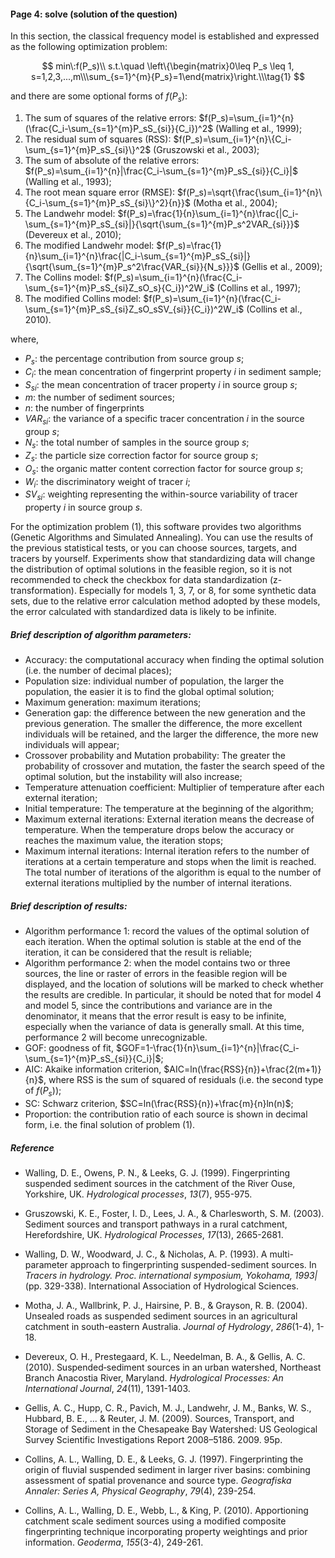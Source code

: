#### Page 4: solve (solution of the question)

In this section, the classical frequency model is established and expressed as the following optimization problem:

$$
min\:f(P_s)\\
s.t.\quad \left\{\begin{matrix}0\leq P_s \leq 1, s=1,2,3,...,m\\\sum_{s=1}^{m}{P_s}=1\end{matrix}\right.\\\tag{1}
$$

and there are some optional forms of $f(P_s)$:

1. The sum of squares of the relative errors: $f(P_s)=\sum_{i=1}^{n}(\frac{C_i-\sum_{s=1}^{m}P_sS_{si}}{C_i})^2$ (Walling et al., 1999);
2. The residual sum of squares (RSS): $f(P_s)=\sum_{i=1}^{n}\{C_i-\sum_{s=1}^{m}P_sS_{si}\}^2$ (Gruszowski et al., 2003);
3. The sum of absolute of the relative errors: $f(P_s)=\sum_{i=1}^{n}|\frac{C_i-\sum_{s=1}^{m}P_sS_{si}}{C_i}|$ (Walling et al., 1993);
4. The root mean square error (RMSE): $f(P_s)=\sqrt{\frac{\sum_{i=1}^{n}\{C_i-\sum_{s=1}^{m}P_sS_{si}\}^2}{n}}$ (Motha et al., 2004);
5. The Landwehr model: $f(P_s)=\frac{1}{n}\sum_{i=1}^{n}\frac{|C_i-\sum_{s=1}^{m}P_sS_{si}|}{\sqrt{\sum_{s=1}^{m}P_s^2VAR_{si}}}$ (Devereux et al., 2010);
6. The modified Landwehr model: $f(P_s)=\frac{1}{n}\sum_{i=1}^{n}\frac{|C_i-\sum_{s=1}^{m}P_sS_{si}|}{\sqrt{\sum_{s=1}^{m}P_s^2\frac{VAR_{si}}{N_s}}}$  (Gellis et al., 2009);
7. The Collins model: $f(P_s)=\sum_{i=1}^{n}(\frac{C_i-\sum_{s=1}^{m}P_sS_{si}Z_sO_s}{C_i})^2W_i$ (Collins et al., 1997);
8. The modified Collins model: $f(P_s)=\sum_{i=1}^{n}(\frac{C_i-\sum_{s=1}^{m}P_sS_{si}Z_sO_sSV_{si}}{C_i})^2W_i$ (Collins et al., 2010).

where, 

+ $P_s$: the percentage contribution from source group $s$;
+ $C_i$: the mean concentration of fingerprint property $i$ in sediment sample;
+ $S_{si}$: the mean concentration of tracer property $i$ in source group $s$;
+ $m$: the number of sediment sources;
+ $n$: the number of fingerprints
+ $VAR_{si}$: the variance of a specific tracer concentration $i$ in the source group $s$;
+ $N_s$: the total number of samples in the source group $s$;
+ $Z_s$: the particle size correction factor for source group $s$; 
+ $O_s$: the organic matter content correction factor for source group $s$;
+ $W_i$: the discriminatory weight of tracer $i$;
+ $SV_{si}$: weighting representing the within-source variability of tracer property $i$ in source group $s$.  

For the optimization problem (1), this software provides two algorithms (Genetic Algorithms and Simulated Annealing). You can use the results of the previous statistical tests, or you can choose sources, targets, and tracers by yourself. Experiments show that standardizing data will change the distribution of optimal solutions in the feasible region, so it is not recommended to check the checkbox for data standardization (z-transformation).  Especially for models 1, 3, 7, or 8, for some synthetic data sets, due to the relative error calculation method adopted by these models, the error calculated with standardized data is likely to be infinite. 

##### Brief description of algorithm parameters:

+ Accuracy: the computational accuracy when finding the optimal solution (i.e. the number of decimal places);
+ Population size:  individual number of population, the larger the population, the easier it is to find the global optimal solution;
+ Maximum generation: maximum iterations;
+ Generation gap: the difference between the new generation and the previous generation. The smaller the difference, the more excellent individuals will be retained, and the larger the difference, the more new individuals will appear;
+ Crossover probability and Mutation probability: The greater the probability of crossover and mutation, the faster the search speed of the optimal solution, but the instability will also increase;
+ Temperature attenuation coefficient: Multiplier of temperature after each external iteration;
+ Initial temperature: The temperature at the beginning of the algorithm;
+ Maximum external iterations: External iteration means the decrease of temperature. When the temperature drops below the accuracy or reaches the maximum value, the iteration stops;
+ Maximum internal iterations: Internal iteration refers to the number of iterations at a certain temperature and stops when the limit is reached. The total number of iterations of the algorithm is equal to the number of external iterations multiplied by the number of internal iterations.

##### Brief description of results:

+ Algorithm performance 1: record the values of the optimal solution of each iteration. When the optimal solution is stable at the end of the iteration, it can be considered that the result is reliable;
+ Algorithm performance 2: when the model contains two or three sources, the line or raster of errors in the feasible region will be displayed, and the location of solutions will be marked to check whether the results are credible. In particular, it should be noted that for model 4 and model 5, since the contributions and variance are in the denominator, it means that the error result is easy to be infinite, especially when the variance of data is generally small. At this time,  performance 2 will become unrecognizable.
+ GOF: goodness of fit, $GOF=1-\frac{1}{n}\sum_{i=1}^{n}|\frac{C_i-\sum_{s=1}^{m}P_sS_{si}}{C_i}|$;
+ AIC: Akaike information criterion, $AIC=ln(\frac{RSS}{n})+\frac{2(m+1)}{n}$, where RSS is the sum of squared of residuals (i.e. the second type of $f(P_s)$);
+ SC: Schwarz criterion, $SC=ln(\frac{RSS}{n})+\frac{m}{n}ln(n)$;
+ Proportion: the contribution ratio of each source is shown in decimal form, i.e. the final solution of problem (1).

##### Reference

+ Walling, D. E., Owens, P. N., & Leeks, G. J. (1999). Fingerprinting suspended sediment sources in the catchment of the River Ouse, Yorkshire, UK. *Hydrological processes*, *13*(7), 955-975.

+ Gruszowski, K. E., Foster, I. D., Lees, J. A., & Charlesworth, S. M. (2003). Sediment sources and transport pathways in a rural catchment, Herefordshire, UK. *Hydrological Processes*, *17*(13), 2665-2681.

+ Walling, D. W., Woodward, J. C., & Nicholas, A. P. (1993). A multi-parameter approach to fingerprinting suspended-sediment sources. In *Tracers in hydrology. Proc. international symposium, Yokohama, 1993|* (pp. 329-338). International Association of Hydrological Sciences.
+ Motha, J. A., Wallbrink, P. J., Hairsine, P. B., & Grayson, R. B. (2004). Unsealed roads as suspended sediment sources in an agricultural catchment in south-eastern Australia. *Journal of Hydrology*, *286*(1-4), 1-18.
+ Devereux, O. H., Prestegaard, K. L., Needelman, B. A., & Gellis, A. C. (2010). Suspended‐sediment sources in an urban watershed, Northeast Branch Anacostia River, Maryland. *Hydrological Processes: An International Journal*, *24*(11), 1391-1403.
+ Gellis, A. C., Hupp, C. R., Pavich, M. J., Landwehr, J. M., Banks, W. S., Hubbard, B. E., ... & Reuter, J. M. (2009). Sources, Transport, and Storage of Sediment in the Chesapeake Bay Watershed: US Geological Survey Scientific Investigations Report 2008–5186. 2009. 95p.
+ Collins, A. L., Walling, D. E., & Leeks, G. J. (1997). Fingerprinting the origin of fluvial suspended sediment in larger river basins: combining assessment of spatial provenance and source type. *Geografiska Annaler: Series A, Physical Geography*, *79*(4), 239-254.
+ Collins, A. L., Walling, D. E., Webb, L., & King, P. (2010). Apportioning catchment scale sediment sources using a modified composite fingerprinting technique incorporating property weightings and prior information. *Geoderma*, *155*(3-4), 249-261.
